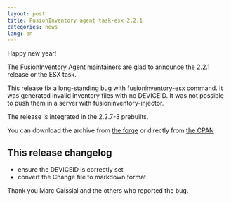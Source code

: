 ```yaml
---
layout: post
title: FusionInventory agent task-esx 2.2.1
categories: news
lang: en
---
```


Happy new year!

The FusionInventory Agent maintainers are glad to announce the 2.2.1 release or the ESX task.

This release fix a long-standing bug with fusioninventory-esx command. It was generated
invalid inventory files with no DEVICEID. It was not possible to push them in a server
with fusioninventory-injector.

The release is integrated in the 2.2.7-3 prebuilts.

You can download the archive from [the forge](http://forge.fusioninventory.org/attachments/download/913/FusionInventory-Agent-Task-ESX-2.2.1.tar.gz)
or directly from [the CPAN](https://metacpan.org/release/FusionInventory-Agent-Task-ESX)

## This release changelog

* ensure the DEVICEID is correctly set
* convert the Change file to markdown format

Thank you Marc Caissial and the others who reported the bug.
